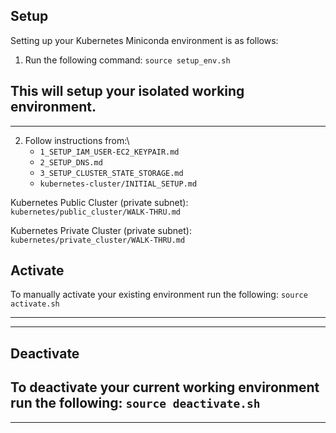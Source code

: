 ## Setup
Setting up your Kubernetes Miniconda environment is as follows:

1) Run the following command:
`source setup_env.sh`

This will setup your isolated working environment.
---
---

2) Follow instructions from:\
   - `1_SETUP_IAM_USER-EC2_KEYPAIR.md`
   - `2_SETUP_DNS.md`
   - `3_SETUP_CLUSTER_STATE_STORAGE.md`
   - `kubernetes-cluster/INITIAL_SETUP.md`


Kubernetes Public Cluster (private subnet):\
`kubernetes/public_cluster/WALK-THRU.md`

Kubernetes Private Cluster (private subnet):\
`kubernetes/private_cluster/WALK-THRU.md`


## Activate
To manually activate your existing environment run the following:
`source activate.sh`

---
---
## Deactivate
To deactivate your current working environment run the following:
`source deactivate.sh`
---
---
